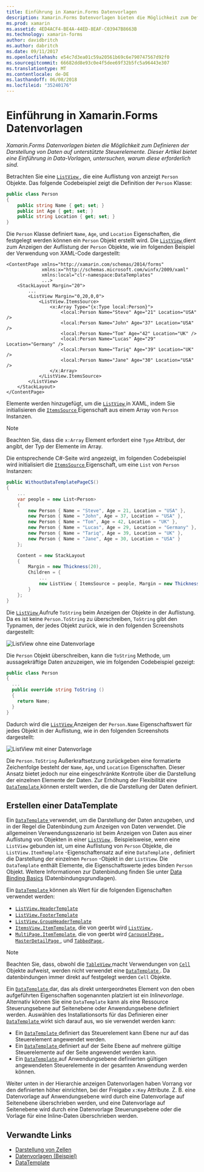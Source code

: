 ```yaml
---
title: Einführung in Xamarin.Forms Datenvorlagen
description: Xamarin.Forms Datenvorlagen bieten die Möglichkeit zum Definieren der Darstellung von Daten auf unterstützte Steuerelemente. Dieser Artikel bietet eine Einführung in Data-Vorlagen, untersuchen, warum diese erforderlich sind.
ms.prod: xamarin
ms.assetid: 4ED4ACF4-BE4A-44ED-8EAF-C03947B8663B
ms.technology: xamarin-forms
author: davidbritch
ms.author: dabritch
ms.date: 09/11/2017
ms.openlocfilehash: e54c7d3ea01c59a20561b69c6e790747567d92f0
ms.sourcegitcommit: 66682dd8e93c0e4f5dee69f32b5fc5a96443e307
ms.translationtype: MT
ms.contentlocale: de-DE
ms.lasthandoff: 06/08/2018
ms.locfileid: "35240176"
---
```

# <a name="introduction-to-xamarinforms-data-templates"></a>Einführung in Xamarin.Forms Datenvorlagen

_Xamarin.Forms Datenvorlagen bieten die Möglichkeit zum Definieren der Darstellung von Daten auf unterstützte Steuerelemente. Dieser Artikel bietet eine Einführung in Data-Vorlagen, untersuchen, warum diese erforderlich sind._

Betrachten Sie eine [ `ListView` ](https://developer.xamarin.com/api/type/Xamarin.Forms.ListView/) , die eine Auflistung von anzeigt `Person` Objekte. Das folgende Codebeispiel zeigt die Definition der `Person` Klasse:

```csharp
public class Person
{
    public string Name { get; set; }
    public int Age { get; set; }
    public string Location { get; set; }
}
```

Die `Person` Klasse definiert `Name`, `Age`, und `Location` Eigenschaften, die festgelegt werden können ein `Person` Objekt erstellt wird. Die [ `ListView` ](https://developer.xamarin.com/api/type/Xamarin.Forms.ListView/) dient zum Anzeigen der Auflistung der `Person` Objekte, wie im folgenden Beispiel der Verwendung von XAML-Code dargestellt:

```xaml
<ContentPage xmlns="http://xamarin.com/schemas/2014/forms"
             xmlns:x="http://schemas.microsoft.com/winfx/2009/xaml"
             xmlns:local="clr-namespace:DataTemplates"
             ...>
    <StackLayout Margin="20">
        ...
        <ListView Margin="0,20,0,0">
            <ListView.ItemsSource>
                <x:Array Type="{x:Type local:Person}">
                    <local:Person Name="Steve" Age="21" Location="USA" />
                    <local:Person Name="John" Age="37" Location="USA" />
                    <local:Person Name="Tom" Age="42" Location="UK" />
                    <local:Person Name="Lucas" Age="29" Location="Germany" />
                    <local:Person Name="Tariq" Age="39" Location="UK" />
                    <local:Person Name="Jane" Age="30" Location="USA" />
                </x:Array>
            </ListView.ItemsSource>
        </ListView>
    </StackLayout>
</ContentPage>
```

Elemente werden hinzugefügt, um die [ `ListView` ](https://developer.xamarin.com/api/type/Xamarin.Forms.ListView/) in XAML, indem Sie initialisieren die [ `ItemsSource` ](https://developer.xamarin.com/api/property/Xamarin.Forms.ItemsView%3CTVisual%3E.ItemsSource/) Eigenschaft aus einem Array von `Person` Instanzen.

> [!NOTE]
> Beachten Sie, dass die `x:Array` Element erfordert eine `Type` Attribut, der angibt, der Typ der Elemente im Array.

Die entsprechende C#-Seite wird angezeigt, im folgenden Codebeispiel wird initialisiert die [ `ItemsSource` ](https://developer.xamarin.com/api/property/Xamarin.Forms.ItemsView%3CTVisual%3E.ItemsSource/) Eigenschaft, um eine `List` von `Person` Instanzen:

```csharp
public WithoutDataTemplatePageCS()
{
    ...
    var people = new List<Person>
    {
        new Person { Name = "Steve", Age = 21, Location = "USA" },
        new Person { Name = "John", Age = 37, Location = "USA" },
        new Person { Name = "Tom", Age = 42, Location = "UK" },
        new Person { Name = "Lucas", Age = 29, Location = "Germany" },
        new Person { Name = "Tariq", Age = 39, Location = "UK" },
        new Person { Name = "Jane", Age = 30, Location = "USA" }
    };

    Content = new StackLayout
    {
        Margin = new Thickness(20),
        Children = {
            ...
            new ListView { ItemsSource = people, Margin = new Thickness(0, 20, 0, 0) }
        }
    };
}
```

Die [ `ListView` ](https://developer.xamarin.com/api/type/Xamarin.Forms.ListView/) Aufrufe `ToString` beim Anzeigen der Objekte in der Auflistung. Da es ist keine `Person.ToString` zu überschreiben, `ToString` gibt den Typnamen, der jedes Objekt zurück, wie in den folgenden Screenshots dargestellt:

![](introduction-images/no-data-template.png "ListView ohne eine Datenvorlage")

Die `Person` Objekt überschreiben, kann die `ToString` Methode, um aussagekräftige Daten anzuzeigen, wie im folgenden Codebeispiel gezeigt:

```csharp
public class Person
{
  ...
  public override string ToString ()
  {
    return Name;
  }
}
```

Dadurch wird die [ `ListView` ](https://developer.xamarin.com/api/type/Xamarin.Forms.ListView/) Anzeigen der `Person.Name` Eigenschaftswert für jedes Objekt in der Auflistung, wie in den folgenden Screenshots dargestellt:

![](introduction-images/override-tostring.png "ListView mit einer Datenvorlage")

Die `Person.ToString` Außerkraftsetzung zurückgeben eine formatierte Zeichenfolge besteht der `Name`, `Age`, und `Location` Eigenschaften. Dieser Ansatz bietet jedoch nur eine eingeschränkte Kontrolle über die Darstellung der einzelnen Elemente der Daten. Zur Erhöhung der Flexibilität eine [ `DataTemplate` ](https://developer.xamarin.com/api/type/Xamarin.Forms.DataTemplate/) können erstellt werden, die die Darstellung der Daten definiert.

## <a name="creating-a-datatemplate"></a>Erstellen einer DataTemplate

Ein [ `DataTemplate` ](https://developer.xamarin.com/api/type/Xamarin.Forms.DataTemplate/) verwendet, um die Darstellung der Daten anzugeben, und in der Regel die Datenbindung zum Anzeigen von Daten verwendet. Die allgemeinen Verwendungsszenario ist beim Anzeigen von Daten aus einer Auflistung von Objekten in einer [ `ListView` ](https://developer.xamarin.com/api/type/Xamarin.Forms.ListView/). Beispielsweise, wenn eine `ListView` gebunden ist, um eine Auflistung von `Person` Objekte, die `ListView.ItemTemplate` -Eigenschaftensatz auf eine `DataTemplate` , definiert die Darstellung der einzelnen `Person` -Objekt in der `ListView`. Die `DataTemplate` enthält Elemente, die Eigenschaftswerte jedes binden `Person` Objekt. Weitere Informationen zur Datenbindung finden Sie unter [Data Binding Basics](~/xamarin-forms/xaml/xaml-basics/data-binding-basics.md) (Datenbindungsgrundlagen).

Ein [ `DataTemplate` ](https://developer.xamarin.com/api/type/Xamarin.Forms.DataTemplate/) können als Wert für die folgenden Eigenschaften verwendet werden:

- [`ListView.HeaderTemplate`](https://developer.xamarin.com/api/property/Xamarin.Forms.ListView.HeaderTemplate/)
- [`ListView.FooterTemplate`](https://developer.xamarin.com/api/property/Xamarin.Forms.ListView.FooterTemplate/)
- [`ListView.GroupHeaderTemplate`](https://developer.xamarin.com/api/property/Xamarin.Forms.ListView.GroupHeaderTemplate/)
- [`ItemsView.ItemTemplate`](https://developer.xamarin.com/api/type/Xamarin.Forms.ItemsView%3CTVisual%3E/), die von geerbt wird [ `ListView` ](https://developer.xamarin.com/api/type/Xamarin.Forms.ListView/).
- [`MultiPage.ItemTemplate`](https://developer.xamarin.com/api/type/Xamarin.Forms.MultiPage%3CT%3E/), die von geerbt wird [ `CarouselPage` ](https://developer.xamarin.com/api/type/Xamarin.Forms.CarouselPage/), [ `MasterDetailPage` ](https://developer.xamarin.com/api/type/Xamarin.Forms.MasterDetailPage/), und [ `TabbedPage` ](https://developer.xamarin.com/api/type/Xamarin.Forms.TabbedPage/).

> [!NOTE]
> Beachten Sie, dass, obwohl die [ `TableView` ](https://developer.xamarin.com/api/type/Xamarin.Forms.TableView/) macht Verwendungen von [ `Cell` ](https://developer.xamarin.com/api/type/Xamarin.Forms.Cell/) Objekte aufweist, werden nicht verwendet eine [ `DataTemplate` ](https://developer.xamarin.com/api/type/Xamarin.Forms.DataTemplate/). Da datenbindungen immer direkt auf festgelegt werden `Cell` Objekte.

Ein [ `DataTemplate` ](https://developer.xamarin.com/api/type/Xamarin.Forms.DataTemplate/) dar, das als direkt untergeordnetes Element von den oben aufgeführten Eigenschaften sogenannten platziert ist ein *Inlinevorlage*. Alternativ können Sie eine `DataTemplate` kann als eine Ressource Steuerungsebene auf Seitenebene oder Anwendungsebene definiert werden. Auswählen des Installationsorts für das Definieren einer [ `DataTemplate` ](https://developer.xamarin.com/api/type/Xamarin.Forms.DataTemplate/) wirkt sich darauf aus, wo sie verwendet werden kann:

- Ein [ `DataTemplate` ](https://developer.xamarin.com/api/type/Xamarin.Forms.DataTemplate/) definiert das Steuerelement kann Ebene nur auf das Steuerelement angewendet werden.
- Ein [ `DataTemplate` ](https://developer.xamarin.com/api/type/Xamarin.Forms.DataTemplate/) definiert auf der Seite Ebene auf mehrere gültige Steuerelemente auf der Seite angewendet werden kann.
- Ein [ `DataTemplate` ](https://developer.xamarin.com/api/type/Xamarin.Forms.DataTemplate/) auf Anwendungsebene definierten gültigen angewendeten Steuerelemente in der gesamten Anwendung werden können.

Weiter unten in der Hierarchie anzeigen Datenvorlagen haben Vorrang vor den definierten höher einrichten, bei der Freigabe `x:Key` Attribute. Z. B. eine Datenvorlage auf Anwendungsebene wird durch eine Datenvorlage auf Seitenebene überschrieben werden, und eine Datenvorlage auf Seitenebene wird durch eine Datenvorlage Steuerungsebene oder die Vorlage für eine Inline-Daten überschrieben werden.


## <a name="related-links"></a>Verwandte Links

- [Darstellung von Zellen](~/xamarin-forms/user-interface/listview/customizing-cell-appearance.md)
- [Datenvorlagen (Beispiel)](https://developer.xamarin.com/samples/xamarin-forms/templates/datatemplates/)
- [DataTemplate](https://developer.xamarin.com/api/type/Xamarin.Forms.DataTemplate/)
